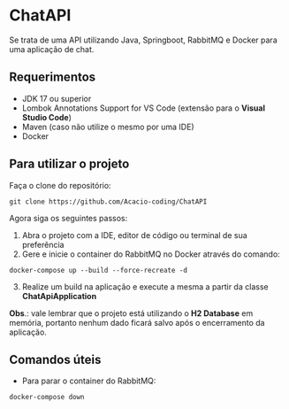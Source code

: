 # ChatAPI

Se trata de uma API utilizando Java, Springboot, RabbitMQ e Docker para uma aplicação de chat.

## Requerimentos

- JDK 17 ou superior
- Lombok Annotations Support for VS Code (extensão para o <b>Visual Studio Code</b>)
- Maven (caso não utilize o mesmo por uma IDE)
- Docker

## Para utilizar o projeto

Faça o clone do repositório:

```
git clone https://github.com/Acacio-coding/ChatAPI
```

Agora siga os seguintes passos:

1. Abra o projeto com a IDE, editor de código ou terminal de sua preferência
2. Gere e inicie o container do RabbitMQ no Docker através do comando:
```
docker-compose up --build --force-recreate -d
```
3. Realize um build na aplicação e execute a mesma a partir da classe <b>ChatApiApplication</b>

<b>Obs</b>.: vale lembrar que o projeto está utilizando o <b>H2 Database</b> em memória, portanto nenhum dado ficará
salvo após o encerramento da aplicação.

## Comandos úteis

- Para parar o container do RabbitMQ:
 ```
docker-compose down
```